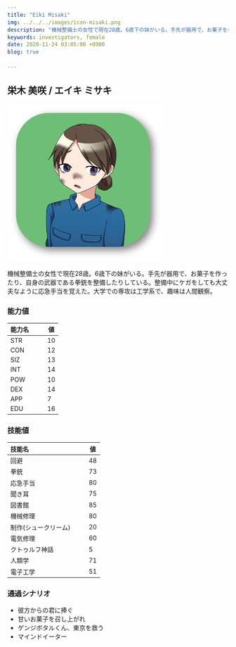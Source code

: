 ```yaml
---
title: "Eiki Misaki"
img: ../../../images/icon-misaki.png
description: "機械整備士の女性で現在28歳。6歳下の妹がいる。手先が器用で、お菓子を作ったり、自身の武器である拳銃を整備したり"
keywords: investigators, female
date: 2020-11-24 03:05:00 +0900
blog: true

---
```


## 栄木 美咲 / エイキ ミサキ

![icon](../../../images/icon-misaki.png)

機械整備士の女性で現在28歳。6歳下の妹がいる。手先が器用で、お菓子を作ったり、自身の武器である拳銃を整備したりしている。整備中にケガをしても大丈夫なように応急手当を覚えた。大学での専攻は工学系で、趣味は人間観察。

### 能力値
|能力名  |　　値|
|--------|------|
|STR     |　　10|
|CON     |　　12|
|SIZ     |　　13|
|INT     |　　14|
|POW     |　　10|
|DEX     |　　14|
|APP     |　　7 |
|EDU     |　　16|

### 技能値
|技能名              |　　値|
|:-------------------|------|
|回避                |　　48|
|拳銃                |　　73|
|応急手当            |　　80|
|聞き耳              |　　75|
|図書館              |　　85|
|機械修理            |　　80|
|制作(シュークリーム)|　　20|
|電気修理            |　　60|
|クトゥルフ神話      |　　5 |
|人類学              |　　71|
|電子工学            |　　51|

### 通過シナリオ
- 彼方からの君に捧ぐ
- 甘いお菓子を召し上がれ
- ゲンジボタルくん、東京を救う
- マインドイーター